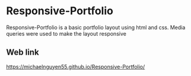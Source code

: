 # Responsive-Portfolio
Responsive-Portfolio is a basic portfolio layout using html and css. Media queries were used to make the layout responsive

## Web link
https://michaelnguyen55.github.io/Responsive-Portfolio/